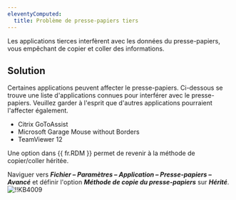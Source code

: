 ```yaml
---
eleventyComputed:
  title: Problème de presse-papiers tiers
---
```

Les applications tierces interfèrent avec les données du presse-papiers, vous empêchant de copier et coller des informations.
## Solution
Certaines applications peuvent affecter le presse-papiers. Ci-dessous se trouve une liste d'applications connues pour interférer avec le presse-papiers. Veuillez garder à l'esprit que d'autres applications pourraient l'affecter également.

* Citrix GoToAssist
* Microsoft Garage Mouse without Borders
* TeamViewer 12

Une option dans {{ fr.RDM }} permet de revenir à la méthode de copier/coller héritée.

Naviguer vers ***Fichier – Paramètres – Application – Presse-papiers – Avancé*** et définir l'option ***Méthode de copie du presse-papiers*** sur ***Hérité***.
![!!KB4009](https://cdnweb.devolutions.net/docs/docs_en_kb_KB4009.png)

